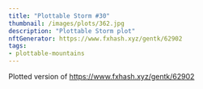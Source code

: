 ```yaml
---
title: "Plottable Storm #30"
thumbnail: /images/plots/362.jpg
description: "Plottable Storm plot"
nftGenerator: https://www.fxhash.xyz/gentk/62902
tags:
- plottable-mountains
---
```


Plotted version of https://www.fxhash.xyz/gentk/62902
